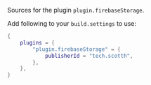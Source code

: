 Sources for the plugin `plugin.firebaseStorage`.

Add following to your `build.settings` to use:
```lua
{
    plugins = {
        "plugin.firebaseStorage" = {
            publisherId = "tech.scotth",
        },
    },
}
```

